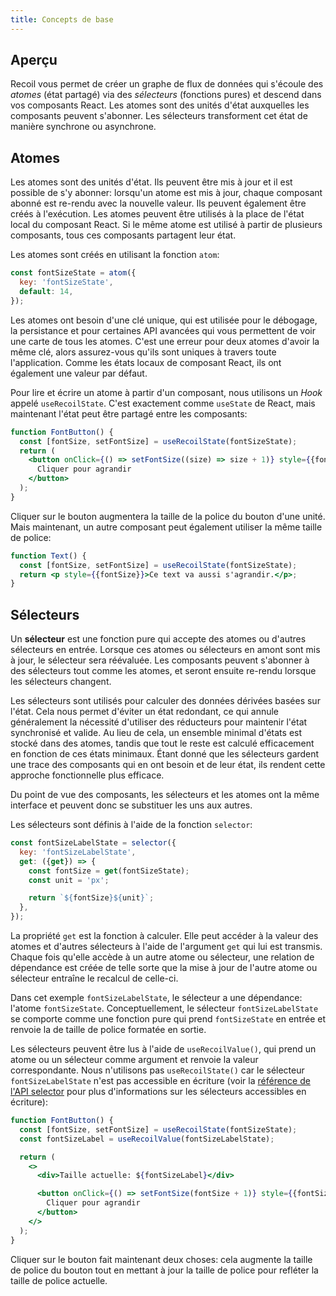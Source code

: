 ```yaml
---
title: Concepts de base
---
```


## Aperçu

Recoil vous permet de créer un graphe de flux de données qui s'écoule des _atomes_ (état partagé) via des _sélecteurs_ (fonctions pures) et descend dans vos composants React. Les atomes sont des unités d'état auxquelles les composants peuvent s'abonner. Les sélecteurs transforment cet état de manière synchrone ou asynchrone.

## Atomes

Les atomes sont des unités d'état. Ils peuvent être mis à jour et il est possible de s'y abonner: lorsqu'un atome est mis à jour, chaque composant abonné est re-rendu avec la nouvelle valeur. Ils peuvent également être créés à l'exécution. Les atomes peuvent être utilisés à la place de l'état local du composant React. Si le même atome est utilisé à partir de plusieurs composants, tous ces composants partagent leur état.

Les atomes sont créés en utilisant la fonction `atom`:

```javascript
const fontSizeState = atom({
  key: 'fontSizeState',
  default: 14,
});
```

Les atomes ont besoin d'une clé unique, qui est utilisée pour le débogage, la persistance et pour certaines API avancées qui vous permettent de voir une carte de tous les atomes. C'est une erreur pour deux atomes d'avoir la même clé, alors assurez-vous qu'ils sont uniques à travers toute l'application. Comme les états locaux de composant React, ils ont également une valeur par défaut.

Pour lire et écrire un atome à partir d'un composant, nous utilisons un _Hook_ appelé `useRecoilState`. C'est exactement comme `useState` de React, mais maintenant l'état peut être partagé entre les composants:

```jsx
function FontButton() {
  const [fontSize, setFontSize] = useRecoilState(fontSizeState);
  return (
    <button onClick={() => setFontSize((size) => size + 1)} style={{fontSize}}>
      Cliquer pour agrandir
    </button>
  );
}
```

Cliquer sur le bouton augmentera la taille de la police du bouton d'une unité. Mais maintenant, un autre composant peut également utiliser la même taille de police:

```jsx
function Text() {
  const [fontSize, setFontSize] = useRecoilState(fontSizeState);
  return <p style={{fontSize}}>Ce text va aussi s'agrandir.</p>;
}
```

## Sélecteurs

Un **sélecteur** est une fonction pure qui accepte des atomes ou d'autres sélecteurs en entrée. Lorsque ces atomes ou sélecteurs en amont sont mis à jour, le sélecteur sera réévaluée. Les composants peuvent s'abonner à des sélecteurs tout comme les atomes, et seront ensuite re-rendu lorsque les sélecteurs changent.

Les sélecteurs sont utilisés pour calculer des données dérivées basées sur l'état. Cela nous permet d'éviter un état redondant, ce qui annule généralement la nécessité d'utiliser des réducteurs pour maintenir l'état synchronisé et valide. Au lieu de cela, un ensemble minimal d'états est stocké dans des atomes, tandis que tout le reste est calculé efficacement en fonction de ces états minimaux. Étant donné que les sélecteurs gardent une trace des composants qui en ont besoin et de leur état, ils rendent cette approche fonctionnelle plus efficace.

Du point de vue des composants, les sélecteurs et les atomes ont la même interface et peuvent donc se substituer les uns aux autres.

Les sélecteurs sont définis à l'aide de la fonction `selector`:

```javascript
const fontSizeLabelState = selector({
  key: 'fontSizeLabelState',
  get: ({get}) => {
    const fontSize = get(fontSizeState);
    const unit = 'px';

    return `${fontSize}${unit}`;
  },
});
```

La propriété `get` est la fonction à calculer. Elle peut accéder à la valeur des atomes et d'autres sélecteurs à l'aide de l'argument `get` qui lui est transmis. Chaque fois qu'elle accède à un autre atome ou sélecteur, une relation de dépendance est créée de telle sorte que la mise à jour de l'autre atome ou sélecteur entraîne le recalcul de celle-ci.

Dans cet exemple `fontSizeLabelState`, le sélecteur a une dépendance: l'atome `fontSizeState`. Conceptuellement, le sélecteur `fontSizeLabelState` se comporte comme une fonction pure qui prend `fontSizeState` en entrée et renvoie la de taille de police formatée en sortie.

Les sélecteurs peuvent être lus à l'aide de `useRecoilValue()`, qui prend un atome ou un sélecteur comme argument et renvoie la valeur correspondante. Nous n'utilisons pas `useRecoilState()` car le sélecteur `fontSizeLabelState` n'est pas accessible en écriture (voir la [référence de l'API selector](/docs/api-reference/core/selector) pour plus d'informations sur les sélecteurs accessibles en écriture):

```jsx
function FontButton() {
  const [fontSize, setFontSize] = useRecoilState(fontSizeState);
  const fontSizeLabel = useRecoilValue(fontSizeLabelState);

  return (
    <>
      <div>Taille actuelle: ${fontSizeLabel}</div>

      <button onClick={() => setFontSize(fontSize + 1)} style={{fontSize}}>
        Cliquer pour agrandir
      </button>
    </>
  );
}
```

Cliquer sur le bouton fait maintenant deux choses: cela augmente la taille de police du bouton tout en mettant à jour la taille de police pour refléter la taille de police actuelle.

